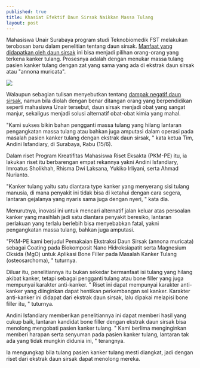```yaml
---
published: true
title: Khasiat Efektif Daun Sirsak Naikkan Massa Tulang
layout: post
---
```

Mahasiswa Unair Surabaya program studi Teknobiomedik FST melakukan terobosan baru dalam penelitian tentang daun sirsak. <a href="http://daihatsu.co.id/kokgituya/article/lifestyle/1001-manfaat-daun-sirsak">Manfaat yang didapatkan oleh daun sirsak</a> ini bisa menjadi pilihan orang-orang yang terkena kanker tulang. Prosesnya adalah dengan menukar massa tulang pasien kanker tulang dengan zat yang sama yang ada di ekstrak daun sirsak atau "annona muricata". 

<img src="http://www.nutraingredients-usa.com/var/plain_site/storage/images/publications/food-beverage-nutrition/nutraingredients-usa.com/industry/toxicology-expert-raises-alarm-over-potential-neurotoxins-in-graviola-soursop/6625698-1-eng-GB/Toxicology-expert-raises-alarm-over-potential-neurotoxins-in-graviola-soursop_strict_xxl.jpg">

Walaupun sebagian tulisan menyebutkan tentang <a href="http://littleyellowbird.kinja.com/dampak-negatif-minum-ramuan-daun-sirsak-1780954223">dampak negatif daun sirsak</a>, namun bila diolah dengan benar ditangan orang yang berpendidikan seperti mahasiswa Unair tersebut, daun sirsak menjadi obat yang sangat manjur, sekaligus menjadi solusi alternatif obat-obat kimia yang mahal. 

"Kami sukses bikin bahan pengganti massa tulang yang hilang lantaran pengangkatan massa tulang atau bahkan juga amputasi dalam operasi pada masalah pasien kanker tulang dengan ekstrak daun sirsak, " kata ketua Tim, Andini Isfandiary, di Surabaya, Rabu (15/6). 

Dalam riset Program Kreatifitas Mahasiswa Riset Eksakta (PKM-PE) itu, ia lakukan riset itu berbarengan empat rekannya yakni Andini Isfandiary, Imroatus Sholikhah, Rhisma Dwi Laksana, Yukiko Irliyani, serta Ahmad Nurianto. 

"Kanker tulang yaitu satu diantara type kanker yang menyerang sisi tulang manusia, di mana penyakit ini tidak bisa di ketahui dengan cara segera, lantaran gejalanya yang nyaris sama juga dengan nyeri, " kata dia. 

Menurutnya, inovasi ini untuk mencari alternatif jalan keluar atas persoalan kanker yang masihlah jadi satu diantara penyakit beresiko, lantaran perlakuan yang terlalu berlebih bisa menyebabkan fatal, yakni pengangkatan massa tulang, bahkan juga amputasi. 

"PKM-PE kami berjudul Pemakaian Ekstraksi Daun Sirsak (annona muricata) sebagai Coating pada Biokomposit Nano Hidroksiapatit serta Magnesium Oksida (MgO) untuk Aplikasi Bone Filler pada Masalah Kanker Tulang (osteosarchoma), " tuturnya. 

Diluar itu, penelitiannya itu bukan sekedar bermanfaat isi tulang yang hilang akibat kanker, tetapi sebagai pengganti tulang atau bone filler yang juga mempunyai karakter anti-kanker. " Riset ini dapat mempunyai karakter anti-kanker yang diinginkan dapat hentikan perkembangan sel kanker. Karakter anti-kanker ini didapat dari ekstrak daun sirsak, lalu dipakai melapisi bone filler itu, " tuturnya. 

Andini Isfandiary memberikan penelitiannya ini dapat memberi hasil yang cukup baik, lantaran kandidat bone filler dengan ekstrak daun sirsak bisa menolong mengobati pasien kanker tulang. " Kami berlima menginginkan memberi harapan serta senyuman pada pasien kanker tulang, lantaran tak ada yang tidak mungkin didunia ini, " terangnya. 

Ia mengungkap bila tulang pasien kanker tulang mesti diangkat, jadi dengan riset dari ekstrak daun sirsak dapat menolong mereka.